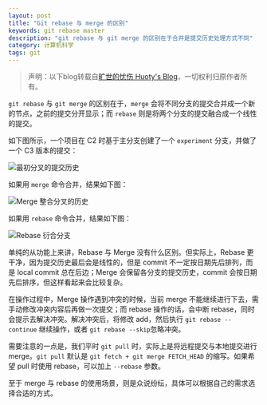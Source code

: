 ```yaml
---
layout: post
title: "Git rebase 与 merge 的区别"
keywords: git rebase master
description: "git rebase 与 git merge 的区别在于合并是提交历史处理方式不同"
category: 计算机科学
tags: git
---
```


> 声明：以下blog转载自[旷世的忧伤 Huoty's Blog](http://kuanghy.github.io/)，一切权利归原作者所有。

`git rebase` 与 `git merge` 的区别在于，`merge` 会将不同分支的提交合并成一个新的节点，之前的提交分开显示；而 `rebase` 则是将两个分支的提交融合成一个线性的提交。

如下图所示，一个项目在 C2 时基于主分支创建了一个 `experiment` 分支，并做了一个 C3 版本的提交：

![ 最初分叉的提交历史](http://static.konghy.cn/xlwb/imgs/wx2/mw690/c3c88275jw1f2h5vcke78j208m06tjrh.jpg)

如果用 `merge` 命令合并，结果如下图：

![Merge 整合分叉的历史](http://static.konghy.cn/xlwb/imgs/wx2/mw690/c3c88275jw1f2h5vh822oj20au06owen.jpg)

如果用 `rebase` 命令合并，结果如下图：

![Rebase 衍合分支](http://static.konghy.cn/xlwb/imgs/wx2/mw690/c3c88275jw1f2h5vl2v6zj20au055wem.jpg)

单纯的从功能上来讲，Rebase 与 Merge 没有什么区别。但实际上，Rebase 更干净，因为提交历史最后会是线性的，但是 commit 不一定按日期先后排列，而是 local commit 总在后边；Merge 会保留各分支的提交历史，commit 会按日期先后排序，但这样看起来会比较复杂。

在操作过程中，Merge 操作遇到冲突的时候，当前 merge 不能继续进行下去，需手动修改冲突内容后再做一次提交；而 rebase 操作的话，会中断 rebase，同时会提示去解决冲突。解决冲突后，将修改 add，然后执行 `git rebase --continue` 继续操作，或者 `git rebase --skip`忽略冲突。

需要注意的一点是，我们平时 `git pull` 时，实际上是将远程提交与本地提交进行 merge。`git pull` 默认是 `git fetch + git merge FETCH_HEAD` 的缩写。如果希望 pull 时使用 rebase，可以加上 `--rebase` 参数。

至于 merge 与 rebase 的使用场景，则是众说纷纭，具体可以根据自己的需求选择合适的方式。
